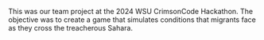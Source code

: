 This was our team project at the 2024 WSU CrimsonCode Hackathon. 
The objective was to create a game that simulates conditions that migrants face as they cross the treacherous Sahara. 
